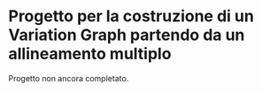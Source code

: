 # Progetto per la costruzione di un Variation Graph partendo da un allineamento multiplo

Progetto non ancora completato.